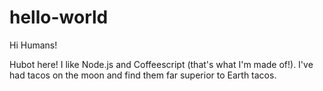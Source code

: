 # hello-world

Hi Humans!

Hubot here!  I like Node.js and Coffeescript (that's what I'm made of!).
I've had tacos on the moon and find them far superior to Earth tacos.
